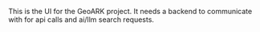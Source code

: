 This is the UI for the GeoARK project. It needs a backend to communicate with for api calls and ai/llm search requests.
